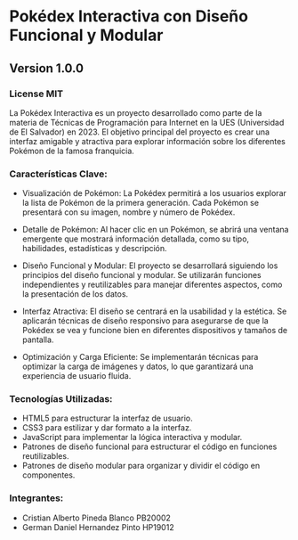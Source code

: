 # Pokédex Interactiva con Diseño Funcional y Modular

## Version 1.0.0

### License MIT

La Pokédex Interactiva es un proyecto desarrollado como parte de la materia de Técnicas de Programación para Internet en la UES (Universidad de El Salvador) en 2023. El objetivo principal del proyecto es crear una interfaz amigable y atractiva para explorar información sobre los diferentes Pokémon de la famosa franquicia.

### Características Clave:

- Visualización de Pokémon: La Pokédex permitirá a los usuarios explorar la lista de Pokémon de la primera generación. Cada Pokémon se presentará con su imagen, nombre y número de Pokédex.

- Detalle de Pokémon: Al hacer clic en un Pokémon, se abrirá una ventana emergente que mostrará información detallada, como su tipo, habilidades, estadísticas y descripción.

- Diseño Funcional y Modular: El proyecto se desarrollará siguiendo los principios del diseño funcional y modular. Se utilizarán funciones independientes y reutilizables para manejar diferentes aspectos, como la presentación de los datos.

- Interfaz Atractiva: El diseño se centrará en la usabilidad y la estética. Se aplicarán técnicas de diseño responsivo para asegurarse de que la Pokédex se vea y funcione bien en diferentes dispositivos y tamaños de pantalla.

- Optimización y Carga Eficiente: Se implementarán técnicas para optimizar la carga de imágenes y datos, lo que garantizará una experiencia de usuario fluida.

### Tecnologías Utilizadas:

- HTML5 para estructurar la interfaz de usuario.
- CSS3 para estilizar y dar formato a la interfaz.
- JavaScript para implementar la lógica interactiva y modular.
- Patrones de diseño funcional para estructurar el código en funciones reutilizables.
- Patrones de diseño modular para organizar y dividir el código en componentes.

### Integrantes:

- Cristian Alberto Pineda Blanco PB20002
- German Daniel Hernandez Pinto HP19012
